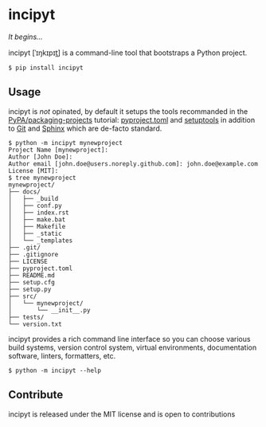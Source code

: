 # incipyt

*It begins...*

incipyt \[ˈɪŋkɪpɪt̪\] is a command-line tool that bootstraps a Python project.

	$ pip install incipyt

## Usage

incipyt is *not* opinated, by default it setups the tools recommanded in the
[PyPA/packaging-projects] tutorial: [pyproject.toml] and [setuptools] in
addition to [Git] and [Sphinx] which are de-facto standard.

	$ python -m incipyt mynewproject
	Project Name [mynewproject]:
	Author [John Doe]:
	Author email [john.doe@users.noreply.github.com]: john.doe@example.com
	License [MIT]:
	$ tree mynewproject
	mynewproject/
	├── docs/
	│   ├── _build
	│   ├── conf.py
	│   ├── index.rst
	│   ├── make.bat
	│   ├── Makefile
	│   ├── _static
	│   └── _templates
	├── .git/
	├── .gitignore
	├── LICENSE
	├── pyproject.toml
	├── README.md
	├── setup.cfg
	├── setup.py
	├── src/
	│   └── mynewproject/
	│       └── __init__.py
	├── tests/
	└── version.txt

incipyt provides a rich command line interface so you can choose various build
systems, version control system, virtual environments, documentation software,
linters, formatters, etc.

	$ python -m incipyt --help

## Contribute

incipyt is released under the MIT license and is open to contributions

[PyPA/packaging-projects]: https://packaging.python.org/tutorials/packaging-projects/
[pyproject.toml]: https://www.python.org/dev/peps/pep-0518/
[setuptools]: https://pypi.org/project/setuptools/
[Git]: https://git-scm.com/
[Sphinx]: https://www.sphinx-doc.org/en/master/
